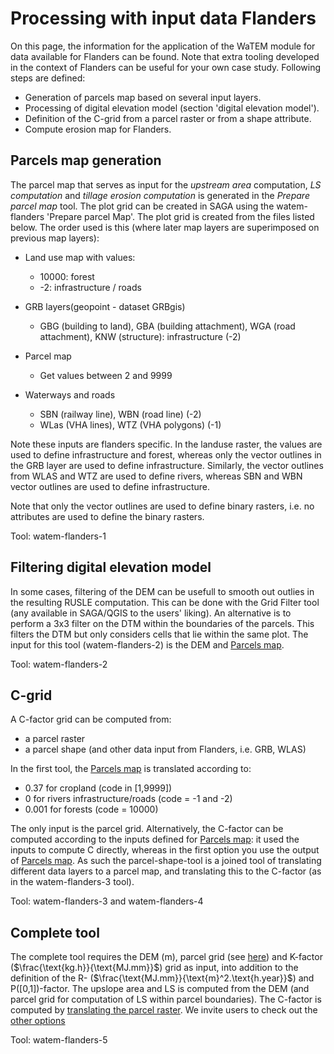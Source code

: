 # Processing with input data Flanders

On this page, the information for the application of the WaTEM module for data 
available for Flanders can be found. Note that extra tooling developed in the 
context of Flanders can be useful for your own case study. Following steps are 
defined:

- Generation of parcels map based on several input layers.
- Processing of digital elevation model (section 'digital elevation model').
- Definition of the C-grid from a parcel raster or from a shape attribute.
- Compute erosion map for Flanders.

## Parcels map generation

The parcel map that serves as input for the *upstream area* computation,
*LS computation* and *tillage erosion computation* is generated in the 
*Prepare parcel map* tool. The plot grid can be created in SAGA using the 
watem-flanders 'Prepare parcel Map'. The plot grid is created from the files
listed below. The order used is this (where later map layers are superimposed
on previous map layers):

- Land use map with values:

  - 10000: forest
  - -2: infrastructure / roads

- GRB layers(geopoint - dataset GRBgis)

  - GBG (building to land), GBA (building attachment), WGA (road attachment), 
    KNW (structure): infrastructure (-2)

- Parcel map

  - Get values between 2 and 9999

- Waterways and roads

  - SBN (railway line), WBN (road line) (-2)
  - WLas (VHA lines), WTZ (VHA polygons) (-1)

Note these inputs are flanders specific. In the landuse raster, the values 
are used to define infrastructure and forest, whereas only the vector 
outlines in the GRB layer are used to define infrastructure. Similarly, the
vector outlines from WLAS and WTZ are used to define rivers, whereas SBN and 
WBN vector outlines are used to define infrastructure.

Note that only the vector outlines are used to define binary rasters, i.e. no
attributes are used to define the binary rasters.

Tool: watem-flanders-1

## Filtering digital elevation model 

In some cases, filtering of the DEM can be usefull to smooth out outlies in 
the resulting RUSLE computation. This can be done with the
Grid Filter tool (any available in SAGA/QGIS to the users' liking). An 
alternative is to perform a 3x3 filter on the DTM within the boundaries of 
the parcels. This filters the DTM but only considers cells that lie within the
same plot. The input for this tool (watem-flanders-2) is the DEM and
[Parcels map](#Parcels-map-generation).

Tool: watem-flanders-2

## C-grid

A C-factor grid can be computed from:

- a parcel raster
- a parcel shape (and other data input from Flanders, i.e. GRB, WLAS)

In the first tool, the [Parcels map](#Parcels-map-generation) is translated 
according to:

- 0.37 for cropland (code in [1,9999])
- 0 for rivers infrastructure/roads (code = -1 and -2)
- 0.001 for forests (code = 10000)

The only input is the parcel grid. Alternatively, the C-factor can be computed 
according to the inputs defined for [Parcels map](#Parcels-map-generation): it
used the inputs to compute C directly, whereas in the first option you use the output 
of [Parcels map](#Parcels-map-generation). As such the parcel-shape-tool 
is a joined tool of translating different data layers to a parcel 
map, and translating this to the C-factor (as in the watem-flanders-3 tool). 

Tool: watem-flanders-3 and watem-flanders-4

## Complete tool

The complete tool requires the DEM (m), parcel grid 
(see [here](gettingstarted.md##compute-water-erosion)) and K-factor 
($\frac{\text{kg.h}}{\text{MJ.mm}}$) grid as input, 
into addition to the definition of the R- ($\frac{\text{MJ.mm}}{\text{m}^2.\text{h.year}}$) and 
P([0,1])-factor. The upslope area and
LS is computed from the DEM (and parcel grid for computation of LS within 
parcel boundaries). The C-factor is computed by 
[translating the parcel raster](#c-grid). We invite users to check out the 
[other options](overview-watem-flanders)

Tool: watem-flanders-5
